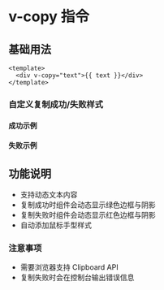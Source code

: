 # v-copy 指令

## 基础用法

```vue
<template>
  <div v-copy="text">{{ text }}</div>
</template>
```

### 自定义复制成功/失败样式

#### 成功示例

<CopyDemo />

#### 失败示例

<CopyDemoFail />

<script setup>
import { ref } from "vue";
import CopyDemo from '../.vitepress/components/vCopy/CopyDemo.vue';
import CopyDemoFail from '../.vitepress/components/vCopy/CopyDemoFail.vue';

const text = ref("点击复制这段文本");

</script>

## 功能说明

- 支持动态文本内容
- 复制成功时组件会动态显示绿色边框与阴影
- 复制失败时组件会动态显示红色边框与阴影
- 自动添加鼠标手型样式

### 注意事项

- 需要浏览器支持 Clipboard API
- 复制失败时会在控制台输出错误信息
